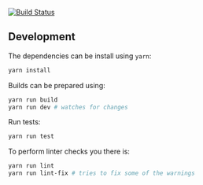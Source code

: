 [![Build Status](https://travis-ci.com/grtlr/uapca.svg?token=M7qsxhpGdq7xqyuVznBq&branch=master)](https://travis-ci.com/grtlr/uapca)

## Development

The dependencies can be install using `yarn`:

```bash
yarn install
```

Builds can be prepared using:

```bash
yarn run build
yarn run dev # watches for changes
```

Run tests:

```bash
yarn run test
```
    
To perform linter checks you there is:

```bash
yarn run lint
yarn run lint-fix # tries to fix some of the warnings
```
